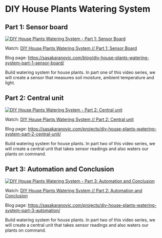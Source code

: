 # DIY House Plants Watering System


## Part 1: Sensor board

[![DIY House Plants Watering System - Part 1: Sensor Board](http://i3.ytimg.com/vi/ucjUwo17kw4/maxresdefault.jpg)](https://youtu.be/ucjUwo17kw4)

Watch: [DIY House Plants Watering System // Part 1: Sensor Board](https://youtu.be/ucjUwo17kw4)

Blog page: https://sasakaranovic.com/blog/diy-house-plants-watering-system-part-1-sensor-board/

Build watering system for house plants. In part one of this video series, we will create a sensor that measures soil moisture, ambient temperature and light.

## Part 2: Central unit

[![DIY House Plants Watering System - Part 2: Central unit](http://i3.ytimg.com/vi/RPgxssBxUtw/maxresdefault.jpg)](https://youtu.be/RPgxssBxUtw)

Watch: [DIY House Plants Watering System // Part 2: Central unit](https://youtu.be/RPgxssBxUtw)

Blog page: https://sasakaranovic.com/projects/diy-house-plants-watering-system-part-2-central-unit/

Build watering system for house plants. In part two of this video series, we will create a central unit that takes sensor readings and also waters our plants on command.


## Part 3: Automation and Conclusion

[![DIY House Plants Watering System - Part 3: Automation and Conclusion](http://i3.ytimg.com/vi/jLdTUMHOhRE/maxresdefault.jpg)](https://youtu.be/jLdTUMHOhRE)

Watch: [DIY House Plants Watering System // Part 2: Automation and Conclusion](https://youtu.be/jLdTUMHOhRE)

Blog page: https://sasakaranovic.com/projects/diy-house-plants-watering-system-part-3-automation/

Build watering system for house plants. In part two of this video series, we will create a central unit that takes sensor readings and also waters our plants on command.

